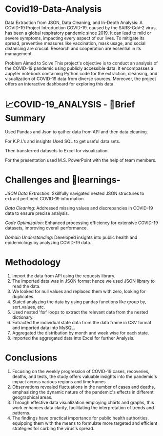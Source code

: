 # Covid19-Data-Analysis
Data Extraction from JSON, Data Cleaning, and In-Depth Analysis: A COVID-19 Project
Introduction
COVID-19, caused by the SARS-CoV-2 virus, has been a global respiratory pandemic since 2019. It can lead to mild or severe symptoms, impacting every aspect of our lives. To mitigate its spread, preventive measures like vaccination, mask usage, and social distancing are crucial. Research and cooperation are essential in its management.

Problem Aimed to Solve
This project's objective is to conduct an analysis of the COVID-19 pandemic using publicly accessible data. It encompasses a Jupyter notebook containing Python code for the extraction, cleansing, and visualization of COVID-19 data from diverse sources. Moreover, the project offers an interactive dashboard for exploring this data.

# 📈COVID-19_ANALYSIS - 📑Brief Summary
Used Pandas and Json to gather data from API and then data cleaning.

For K.P.I.’s and insights Used SQL to get useful data sets.

Then transferred datasets to Excel for visualization.

For the presentation used M.S. PowerPoint with the help of team members.

# Challenges and 🧠learnings-
*JSON Data Extraction*: Skillfully navigated nested JSON structures to extract pertinent COVID-19 information.

*Data Cleaning*: Addressed missing values and discrepancies in COVID-19 data to ensure precise analysis.

*Code Optimization*: Enhanced processing efficiency for extensive COVID-19 datasets, improving overall performance.

*Domain Understanding*: Developed insights into public health and epidemiology by analyzing COVID-19 data.

#  Methodology
1. Import the data from API using the requests library.
2. The imported data was in JSON format hence we used JSON library to read the data.
3. We looked for null values and replaced them with zero, looking for duplicates.
4. Stated analyzing the data by using pandas functions like group by, sort_values, etc.
5. Used nested 'for' loops to extract the relevant data from the nested dictionary.
6. Extracted the individual state data from the data frame in CSV format and imported data into MySQL.
7. Aggregated the distribution by month and week wise for each state.
8. Imported the aggregated data into Excel for further Analysis.
 # Conclusions
1. Focusing on the weekly progression of COVID-19 cases, recoveries, deaths, and tests, the study offers valuable insights into the pandemic's impact across various regions and timeframes.
2. Observations revealed fluctuations in the number of cases and deaths, emphasizing the dynamic nature of the pandemic's effects in different geographical areas.
3. Through effective data visualization employing charts and graphs, this work enhances data clarity, facilitating the interpretation of trends and patterns.
4. The findings have practical importance for public health authorities, equipping them with the means to formulate more targeted and efficient strategies for curbing the virus's spread.
